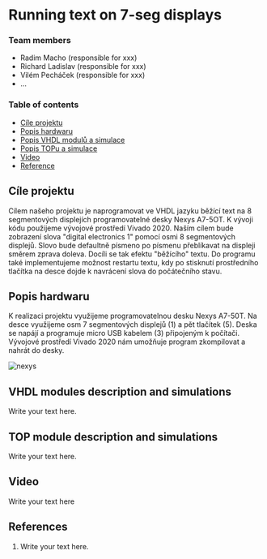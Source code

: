 # Running text on 7-seg displays

### Team members

* Radim Macho (responsible for xxx)
* Richard Ladislav (responsible for xxx)
* Vilém Pecháček (responsible for xxx)
* ...

### Table of contents

* [Cíle projektu](#objectives)
* [Popis hardwaru](#hardware)
* [Popis VHDL modulů a simulace](#modules)
* [Popis TOPu a simulace](#top)
* [Video](#video)
* [Reference](#references)

<a name="objectives"></a>

## Cíle projektu

Cílem našeho projektu je naprogramovat ve VHDL jazyku běžící text na 8 segmentových displejích programovatelné desky Nexys A7-5OT. 
K vývoji kódu použijeme vývojové prostředí Vivado 2020. Naším cílem bude zobrazení slova "digital electronics 1" pomocí osmi 8 segmentových displejů. Slovo bude defaultně písmeno po písmenu přeblíkavat na displeji směrem zprava doleva. Docíli se tak efektu "běžícího" textu. Do programu také implementujeme možnost restartu textu, kdy po stisknutí prostředního tlačítka na desce dojde k navrácení slova do počátečního stavu.

<a name="hardware"></a>

## Popis hardwaru

K realizaci projektu využijeme programovatelnou desku Nexys A7-50T. Na desce využijeme osm 7 segmentových displejů (1) a pět tlačítek (5). Deska se napájí a programuje micro USB kabelem (3) připojeným k počítači. Vývojové prostředí Vivado 2020 nám umožňuje program zkompilovat a nahrát do desky.

![nexys](images/nexys-a7-50t.PNG)

<a name="modules"></a>

## VHDL modules description and simulations

Write your text here.

<a name="top"></a>

## TOP module description and simulations

Write your text here.

<a name="video"></a>

## Video

Write your text here

<a name="references"></a>

## References

1. Write your text here.
